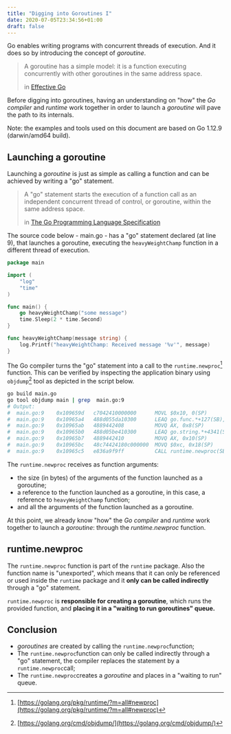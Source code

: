 ```yaml
---
title: "Digging into Goroutines I"
date: 2020-07-05T23:34:56+01:00
draft: false
---
```


Go enables writing programs with concurrent threads of execution. And it does so by introducing the concept of _goroutine_.

> A goroutine has a simple model: it is a function executing concurrently with other goroutines in the same address space.
>
> in [Effective Go](https://golang.org/doc/effective_go.html#goroutines "Effective Go")

Before digging into goroutines, having an understanding on "how" the  _Go compiler_ and _runtime_ work together in order to launch a _goroutine_ will pave the path to its internals.

Note: the examples and tools used on this document are based on Go 1.12.9 (darwin/amd64 build).
  
## Launching a goroutine

Launching a _goroutine_ is just as simple as calling a function and can be achieved by writing a "go" statement.

> A "go" statement starts the execution of a function call as an independent concurrent thread of control, or goroutine, within the same address space.
>
> in [The Go Programming Language Specification](https://golang.org/ref/spec#Go_statements "The Go Programming Language Specification")


The source code below - main.go - has a "go" statement declared (at line 9), that launches a goroutine, executing the <code>heavyWeightChamp</code> function in a different thread of execution.

```go
package main

import (
    "log"
    "time"
)

func main() {
    go heavyWeightChamp("some message")
    time.Sleep(2 * time.Second)
}

func heavyWeightChamp(message string) {
    log.Printf("heavyWeightChamp: Received message '%v'", message)
}
```

The Go compiler turns the "go" statement into a call to the `runtime.newproc`[^1] function. This can be verified by inspecting the application binary using `objdump`[^2] tool as depicted in the script below.

```bash
go build main.go
go tool objdump main | grep  main.go:9
# Output:
#  main.go:9    0x109659d   c7042410000000      MOVL $0x10, 0(SP)
#  main.go:9    0x10965a4   488d055da10300      LEAQ go.func.*+127(SB), AX
#  main.go:9    0x10965ab   4889442408          MOVQ AX, 0x8(SP)
#  main.go:9    0x10965b0   488d05be410300      LEAQ go.string.*+4341(SB), AX
#  main.go:9    0x10965b7   4889442410          MOVQ AX, 0x10(SP)
#  main.go:9    0x10965bc   48c74424180c000000  MOVQ $0xc, 0x18(SP)
#  main.go:9    0x10965c5   e836a9f9ff          CALL runtime.newproc(SB)
```


The `runtime.newproc` receives as function arguments:

* the size (in bytes) of the arguments of the function launched as a goroutine;
* a reference to the function launched as a goroutine, in this case, a reference to `heavyWeightChamp` function;
* and all the arguments of the function launched as a goroutine.

At this point, we already know "how" the _Go compiler_ and _runtime_ work together to launch a _goroutine_: through the _runtime.newproc_ function.

## runtime.newproc


The `runtime.newproc` function is part of the `runtime` package. Also the function name is "unexported",
which means that it can only be referenced or used inside the `runtime` package and it __only can be called indirectly__ through a "go" statement.


`runtime.newproc` is __responsible for creating a goroutine__, which runs the provided function, and  __placing it in a "waiting to run goroutines" queue.__

## Conclusion

* _goroutines_ are created by calling the `runtime.newproc`function;
* The `runtime.newproc`function can only be called indirectly through a "go" statement, the compiler replaces the statement by a `runtime.newproc`call;
* The `runtime.newproc`creates a _goroutine_ and places in a "waiting to run" queue.


[^1]: [https://golang.org/pkg/runtime/?m=all#newproc](https://golang.org/pkg/runtime/?m=all#newproc)
[^2]: [https://golang.org/cmd/objdump/](https://golang.org/cmd/objdump/)